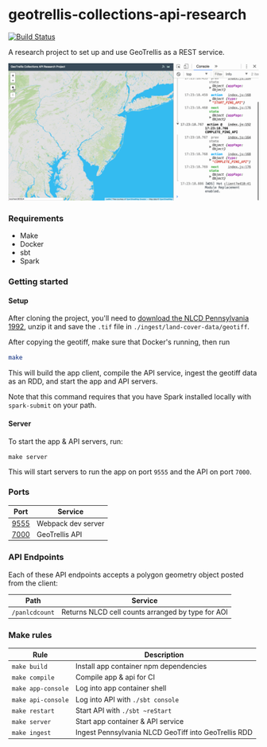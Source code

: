 # geotrellis-collections-api-research

[![Build Status](https://travis-ci.org/azavea/geotrellis-collections-api-research.svg?branch=master)](https://travis-ci.org/azavea/geotrellis-collections-api-research)

A research project to set up and use GeoTrellis as a REST service.

![current demo](demo.gif)

### Requirements

* Make
* Docker
* sbt
* Spark

### Getting started

#### Setup

After cloning the project, you'll need to [download the NLCD Pennsylvania 1992](http://www.pasda.psu.edu/uci/DataSummary.aspx?dataset=339), unzip it and save the `.tif` file in `./ingest/land-cover-data/geotiff`.

After copying the geotiff, make sure that Docker's running, then run

```sh
make
```

This will build the app client, compile the API service, ingest the geotiff data as an RDD, and start the app and API servers.

Note that this command requires that you have Spark installed locally with
`spark-submit` on your path.

#### Server

To start the app & API servers, run:

```
make server
```

This will start servers to run the app on port `9555` and the API on port `7000`.

### Ports

| Port | Service |
| --- | --- |
| [9555](http://localhost:9555) | Webpack dev server |
| [7000](http://localhost:7000) | GeoTrellis API |

### API Endpoints

Each of these API endpoints accepts a polygon geometry object posted from the client:

| Path | Service |
| --- | --- |
| `/panlcdcount` | Returns NLCD cell counts arranged by type for AOI |

### Make rules

| Rule | Description |
| --- | --- |
| `make build` | Install app container npm dependencies |
| `make compile` | Compile app & api for CI |
| `make app-console` | Log into app container shell |
| `make api-console` | Log into API with `./sbt console` |
| `make restart` | Start API with `./sbt ~reStart` |
| `make server` | Start app container & API service |
| `make ingest` | Ingest Pennsylvania NLCD GeoTiff into GeoTrellis RDD |
